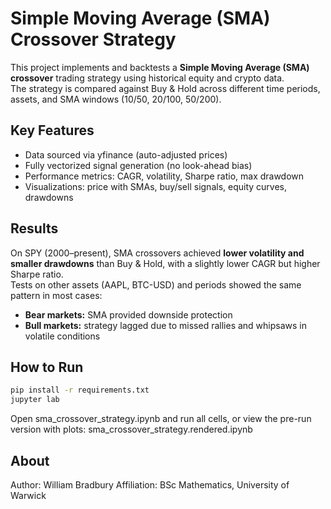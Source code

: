 # Simple Moving Average (SMA) Crossover Strategy

This project implements and backtests a **Simple Moving Average (SMA) crossover** trading strategy using historical equity and crypto data.  
The strategy is compared against Buy & Hold across different time periods, assets, and SMA windows (10/50, 20/100, 50/200).

## Key Features
- Data sourced via yfinance (auto-adjusted prices)  
- Fully vectorized signal generation (no look-ahead bias)  
- Performance metrics: CAGR, volatility, Sharpe ratio, max drawdown  
- Visualizations: price with SMAs, buy/sell signals, equity curves, drawdowns  

## Results
On SPY (2000–present), SMA crossovers achieved **lower volatility and smaller drawdowns** than Buy & Hold, with a slightly lower CAGR but higher Sharpe ratio.  
Tests on other assets (AAPL, BTC-USD) and periods showed the same pattern in most cases:  
- **Bear markets:** SMA provided downside protection  
- **Bull markets:** strategy lagged due to missed rallies and whipsaws in volatile conditions  

## How to Run
```bash
pip install -r requirements.txt
jupyter lab
```
Open sma_crossover_strategy.ipynb and run all cells,
or view the pre-run version with plots: sma_crossover_strategy.rendered.ipynb

## About 
Author: William Bradbury
Affiliation: BSc Mathematics, University of Warwick

